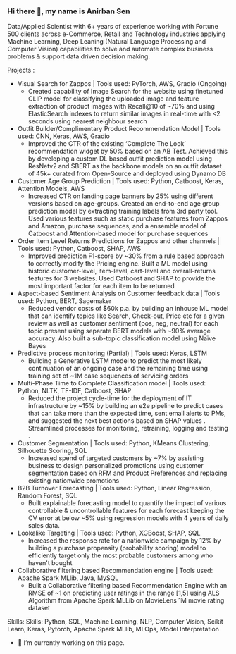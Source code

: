 ### Hi there 👋, my name is Anirban Sen

Data/Applied Scientist with 6+ years of experience working with Fortune 500 clients across e-Commerce, Retail and Technology industries applying Machine Learning, Deep Leaning (Natural Language Processing and Computer Vision) capabilities to solve and automate complex business problems & support data driven decision making.

 Projects :

+ Visual Search for Zappos | Tools used: PyTorch, AWS, Gradio (Ongoing)
  - Created capability of Image Search for the website using finetuned CLIP model for classifying the uploaded image and feature extraction of product images with Recall@10 of ~70% and using ElasticSearch indexes to return similar images in real-time with <2 seconds using nearest neighbour search
+	Outfit Builder/Complimentary Product Recommendation Model | Tools used: CNN, Keras, AWS, Gradio
    - Improved the CTR of the existing ‘Complete The Look’ recommendation widget by 50% based on an AB Test. Achieved this by developing a custom DL based outfit prediction model using ResNetv2 and SBERT as the backbone models on an outfit dataset of 45k+ curated from Open-Source and deployed using Dynamo DB 
+	Customer Age Group Prediction | Tools used: Python, Catboost, Keras, Attention Models, AWS
    - Increased CTR on landing page banners by 25% using different versions based on age-groups. Created an end-to-end age group prediction model by extracting training labels from 3rd party tool. Used various features such as static purchase features from Zappos and Amazon, purchase sequences, and a ensemble model of Catboost and Attention-based model for purchase sequences
+	Order Item Level Returns Predictions for Zappos and other channels | Tools used: Python, Catboost, SHAP, AWS
    - Improved prediction F1-score by ~30% from a rule based approach to correctly modify the Pricing engine. Built a ML model using historic customer-level, item-level, cart-level and overall-returns features for 3 websites. Used Catboost and SHAP to provide the most important factor for each item to be returned
+	Aspect-based Sentiment Analysis on Customer feedback data | Tools used: Python, BERT, Sagemaker
    - Reduced vendor costs of $60k p.a. by building an inhouse ML model that can identify topics like Search, Check-out, Price etc for a given review as well as customer sentiment (pos, neg, neutral) for each topic present using separate BERT models with ~90% average accuracy. Also built a sub-topic classification model using Naïve Bayes  
+ Predictive process monitoring (Partial) | Tools used: Keras, LSTM
  - Building a Generative LSTM model to predict the most likely continuation of an ongoing case and the remaining
time using training set of ~1M case sequences of servicing orders
+ Multi-Phase Time to Complete Classification model | Tools used: Python, NLTK, TF-IDF, Catboost, SHAP
  - Reduced the project cycle-time for the deployment of IT infrastructure by ~15% by building an e2e pipeline to
predict cases that can take more than the expected time, sent email alerts to PMs, and suggested the next best
actions based on SHAP values . Streamlined processes for monitoring, retraining, logging and testing .
+ Customer Segmentation | Tools used: Python, KMeans Clustering, Silhouette Scoring, SQL
  - Increased spend of targeted customers by ~7% by assisting business to design personalized promotions using
customer segmentation based on RFM and Product Preferences and replacing existing nationwide promotions
+ B2B Turnover Forecasting | Tools used: Python, Linear Regression, Random Forest, SQL
  - Built explainable forecasting model to quantify the impact of various controllable & uncontrollable features for
each forecast keeping the CV error at below ~5% using regression models with 4 years of daily sales data.
+ Lookalike Targeting | Tools used: Python, XGBoost, SHAP, SQL
  - Increased the response rate for a nationwide campaign by 12% by building a purchase propensity (probability
scoring) model to efficiently target only the most probable customers among who haven't bought
+ Collaborative filtering based Recommendation engine | Tools used: Apache Spark MLlib, Java, MySQL
  - Built a Collaborative filtering based Recommendation Engine with an RMSE of ~1 on predicting user ratings in the
  range [1,5] using ALS Algorithm from Apache Spark MLLib on MovieLens 1M movie rating dataset

</details>


Skills: Skills: Python, SQL, Machine Learning, NLP, Computer Vision, Scikit Learn, Keras, Pytorch, Apache Spark MLlib, MLOps, Model Interpretation

- 🔭 I’m currently working on this page. 




